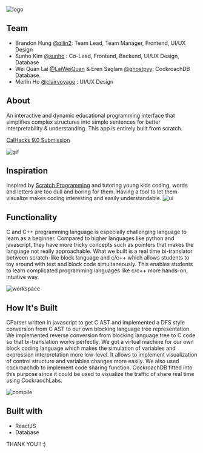 ![logo](https://github.com/qilin2/BLOCKGRAM/blob/main/visuals/Screen%20Shot%202022-10-16%20at%2012.50.09%20PM.png)

## Team
- Brandon Hung [@qilin2](https://www.github.com/qilin2): Team Lead, Team Manager, Frontend, UI/UX Design
- Sunho Kim [@sunho](https://github.com/sunho) : Co-Lead, Frontend, Backend, UI/UX Design, Database
- Wei Quan Lai [@LaiWeiQuan](https://github.com/LaiWeiQuan) & Eren Saglam [@ghostpyy](https://github.com/ghostpyy): CockroachDB Database.
- Merlin Ho [@clairvoyage](https://github.com/clairvoyage) : UI/UX Design

## About
An interactive and dynamic educational programming interface that simplifies complex structures into simple sentences for better interpretability & understanding. This app is entirely built from scratch.

[CalHacks 9.0 Submission](https://devpost.com/submit-to/16501-cal-hacks-9-0/manage/submissions)

![gif](https://github.com/qilin2/BLOCKGRAM/blob/main/visuals/blockgram.gif)

## Inspiration
Inspired by [Scratch Programming](https://scratch.mit.edu/developers) and tutoring young kids coding, words and letters are too dull and boring for them. Having a tool to let them visualize makes coding interesting and easily understandable.
![ui](https://github.com/qilin2/BLOCKGRAM/blob/main/visuals/interface.png)


## Functionality
C and C++ programming language is especially challenging language to learn as a beginner. Compared to higher languages like python and javascript, they have more tricky concepts such as pointers that makes the language not really approachable. What we built is a real time bi-translator between scratch-like block language and c/c++ which allows students to toy around with text and block code simultaneously. This enables students to learn complicated programming languages like c/c++ more hands-on, intuitive way.

![workspace](https://github.com/qilin2/BLOCKGRAM/blob/main/visuals/workspace.png)


## How It's Built
CParser written in javascript to get C AST and implemented a DFS style conversion from C AST to our own blocking language tree representation. We implemented reverse conversion from blocking language tree to C code so that bi-translation works perfectly. We got a virtual machine for our own block coding language which makes the simulation of variables and expression interpretation more low-level. It allows to implement visualization of control structure and variables changes more easily. We also used cockroachdb to implement code sharing function. CockroachDB fitted into this purpose since it could be used to visualize the traffic of share real time using CockraochLabs.

![compile](https://github.com/qilin2/BLOCKGRAM/blob/main/visuals/compile.png)

## Built with
- ReactJS
- Database

THANK YOU ! :)

